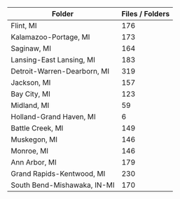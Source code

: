 | Folder                      |   Files / Folders |
|-----------------------------|-------------------|
| Flint, MI                   |               176 |
| Kalamazoo-Portage, MI       |               173 |
| Saginaw, MI                 |               164 |
| Lansing-East Lansing, MI    |               183 |
| Detroit-Warren-Dearborn, MI |               319 |
| Jackson, MI                 |               157 |
| Bay City, MI                |               123 |
| Midland, MI                 |                59 |
| Holland-Grand Haven, MI     |                 6 |
| Battle Creek, MI            |               149 |
| Muskegon, MI                |               146 |
| Monroe, MI                  |               146 |
| Ann Arbor, MI               |               179 |
| Grand Rapids-Kentwood, MI   |               230 |
| South Bend-Mishawaka, IN-MI |               170 |